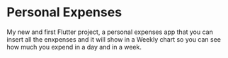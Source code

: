 # Personal Expenses

My new and first Flutter project, a personal expenses app that you can insert all the enxpenses and it will show in a Weekly chart so you can see how much you expend in a day and in a week.
